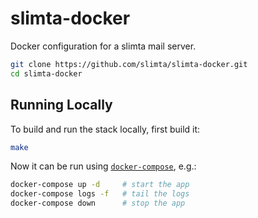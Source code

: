 # slimta-docker

Docker configuration for a slimta mail server.

```bash
git clone https://github.com/slimta/slimta-docker.git
cd slimta-docker
```

## Running Locally

To build and run the stack locally, first build it:

```bash
make
```

Now it can be run using [`docker-compose`][1], e.g.:

```bash
docker-compose up -d     # start the app
docker-compose logs -f   # tail the logs
docker-compose down      # stop the app
```

[1]: https://docs.docker.com/compose/reference/
